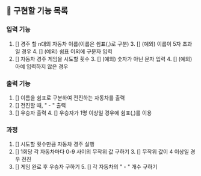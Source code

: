 ## 🐰 구현할 기능 목록

### 입력 기능

1. [] 경주 할 n대의 자동차 이름(이름은 쉼표(,)로 구분)
    3. [] (예외) 이름이 5자 초과일 경우
    4. [] (예외) 쉼표 이외에 구분자 입력
2. [] 자동차 경주 게임을 시도할 횟수
    3. [] (예외) 숫자가 아닌 문자 입력
    4. [] (예외) 아예 입력하지 않은 경우

### 출력 기능

1. [] 이름을 쉼표로 구분하여 전진하는 자동차를 출력
2. [] 전진할 때, " - " 출력
3. [] 우승자 출력
    4. [] 우승자가 1명 이상일 경우에 쉼표(,)를 이용

### 과정

1. [] 시도할 횟수만큼 자동차 경주 실행
2. [] 1회당 각 자동차마다 0-9 사이의 무작위 값 구하기
    3. [] 무작위 값이 4 이상일 경우 전진
4. [] 게임 완료 후 우승자 구하기
    5. [] 각 자동차의 " - " 개수 구하기